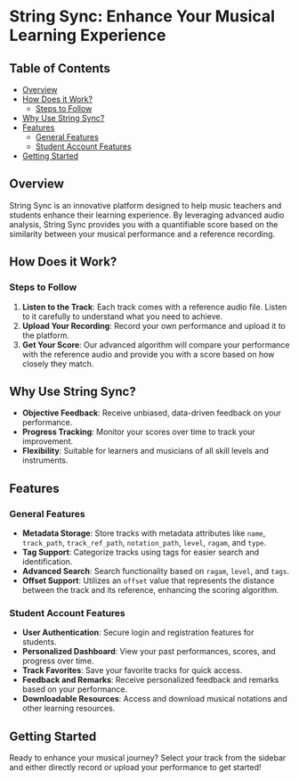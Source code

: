 # String Sync: Enhance Your Musical Learning Experience

## Table of Contents

- [Overview](#overview)
- [How Does it Work?](#how-does-it-work)
  - [Steps to Follow](#steps-to-follow)
- [Why Use String Sync?](#why-use-string-sync)
- [Features](#features)
  - [General Features](#general-features)
  - [Student Account Features](#student-account-features)
- [Getting Started](#getting-started)

## Overview

String Sync is an innovative platform designed to help music teachers and students enhance their learning experience. By leveraging advanced audio analysis, String Sync provides you with a quantifiable score based on the similarity between your musical performance and a reference recording.

## How Does it Work?

### Steps to Follow

1. **Listen to the Track**: Each track comes with a reference audio file. Listen to it carefully to understand what you need to achieve.
2. **Upload Your Recording**: Record your own performance and upload it to the platform.
3. **Get Your Score**: Our advanced algorithm will compare your performance with the reference audio and provide you with a score based on how closely they match.

## Why Use String Sync?

- **Objective Feedback**: Receive unbiased, data-driven feedback on your performance.
- **Progress Tracking**: Monitor your scores over time to track your improvement.
- **Flexibility**: Suitable for learners and musicians of all skill levels and instruments.

## Features

### General Features

- **Metadata Storage**: Store tracks with metadata attributes like `name`, `track_path`, `track_ref_path`, `notation_path`, `level`, `ragam`, and `type`.
- **Tag Support**: Categorize tracks using tags for easier search and identification.
- **Advanced Search**: Search functionality based on `ragam`, `level`, and `tags`.
- **Offset Support**: Utilizes an `offset` value that represents the distance between the track and its reference, enhancing the scoring algorithm.

### Student Account Features

- **User Authentication**: Secure login and registration features for students.
- **Personalized Dashboard**: View your past performances, scores, and progress over time.
- **Track Favorites**: Save your favorite tracks for quick access.
- **Feedback and Remarks**: Receive personalized feedback and remarks based on your performance.
- **Downloadable Resources**: Access and download musical notations and other learning resources.

## Getting Started

Ready to enhance your musical journey? Select your track from the sidebar and either directly record or upload your performance to get started!

